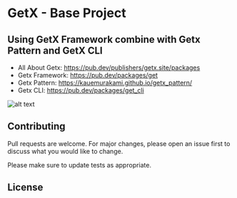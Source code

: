 # GetX - Base Project 

## Using GetX Framework combine with Getx Pattern and GetX CLI

 - All About Getx: https://pub.dev/publishers/getx.site/packages
 - Getx Framework: https://pub.dev/packages/get
 - Getx Pattern: https://kauemurakami.github.io/getx_pattern/
 - Getx CLI: https://pub.dev/packages/get_cli

![alt text](https://github.com/haphu4247/base/tree/main/assets/images/base_diagram.jpg)

 ## Contributing
Pull requests are welcome. For major changes, please open an issue first to discuss what you would like to change.

Please make sure to update tests as appropriate.

## License
